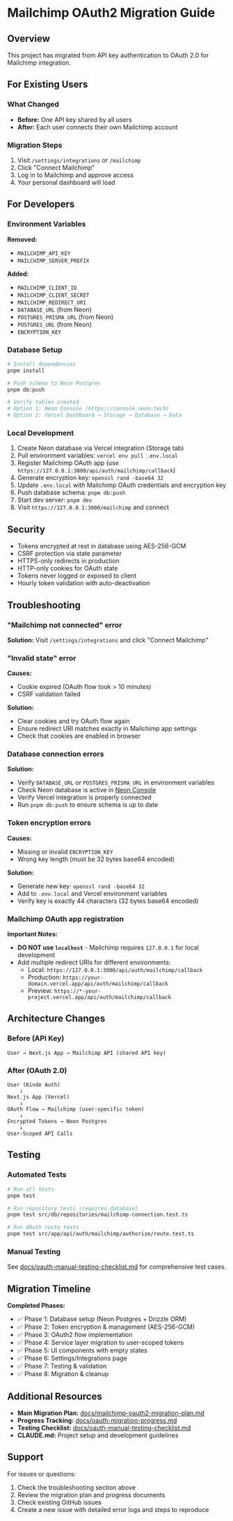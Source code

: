 # Mailchimp OAuth2 Migration Guide

## Overview

This project has migrated from API key authentication to OAuth 2.0 for Mailchimp integration.

## For Existing Users

### What Changed

- **Before:** One API key shared by all users
- **After:** Each user connects their own Mailchimp account

### Migration Steps

1. Visit `/settings/integrations` or `/mailchimp`
2. Click "Connect Mailchimp"
3. Log in to Mailchimp and approve access
4. Your personal dashboard will load

## For Developers

### Environment Variables

**Removed:**

- `MAILCHIMP_API_KEY`
- `MAILCHIMP_SERVER_PREFIX`

**Added:**

- `MAILCHIMP_CLIENT_ID`
- `MAILCHIMP_CLIENT_SECRET`
- `MAILCHIMP_REDIRECT_URI`
- `DATABASE_URL` (from Neon)
- `POSTGRES_PRISMA_URL` (from Neon)
- `POSTGRES_URL` (from Neon)
- `ENCRYPTION_KEY`

### Database Setup

```bash
# Install dependencies
pnpm install

# Push schema to Neon Postgres
pnpm db:push

# Verify tables created
# Option 1: Neon Console (https://console.neon.tech)
# Option 2: Vercel Dashboard → Storage → Database → Data
```

### Local Development

1. Create Neon database via Vercel integration (Storage tab)
2. Pull environment variables: `vercel env pull .env.local`
3. Register Mailchimp OAuth app (use `https://127.0.0.1:3000/api/auth/mailchimp/callback`)
4. Generate encryption key: `openssl rand -base64 32`
5. Update `.env.local` with Mailchimp OAuth credentials and encryption key
6. Push database schema: `pnpm db:push`
7. Start dev server: `pnpm dev`
8. Visit `https://127.0.0.1:3000/mailchimp` and connect

## Security

- Tokens encrypted at rest in database using AES-256-GCM
- CSRF protection via state parameter
- HTTPS-only redirects in production
- HTTP-only cookies for OAuth state
- Tokens never logged or exposed to client
- Hourly token validation with auto-deactivation

## Troubleshooting

### "Mailchimp not connected" error

**Solution:** Visit `/settings/integrations` and click "Connect Mailchimp"

### "Invalid state" error

**Causes:**

- Cookie expired (OAuth flow took > 10 minutes)
- CSRF validation failed

**Solution:**

- Clear cookies and try OAuth flow again
- Ensure redirect URI matches exactly in Mailchimp app settings
- Check that cookies are enabled in browser

### Database connection errors

**Solution:**

- Verify `DATABASE_URL` or `POSTGRES_PRISMA_URL` in environment variables
- Check Neon database is active in [Neon Console](https://console.neon.tech)
- Verify Vercel integration is properly connected
- Run `pnpm db:push` to ensure schema is up to date

### Token encryption errors

**Causes:**

- Missing or invalid `ENCRYPTION_KEY`
- Wrong key length (must be 32 bytes base64 encoded)

**Solution:**

- Generate new key: `openssl rand -base64 32`
- Add to `.env.local` and Vercel environment variables
- Verify key is exactly 44 characters (32 bytes base64 encoded)

### Mailchimp OAuth app registration

**Important Notes:**

- **DO NOT use `localhost`** - Mailchimp requires `127.0.0.1` for local development
- Add multiple redirect URIs for different environments:
  - Local: `https://127.0.0.1:3000/api/auth/mailchimp/callback`
  - Production: `https://your-domain.vercel.app/api/auth/mailchimp/callback`
  - Preview: `https://*-your-project.vercel.app/api/auth/mailchimp/callback`

## Architecture Changes

### Before (API Key)

```
User → Next.js App → Mailchimp API (shared API key)
```

### After (OAuth 2.0)

```
User (Kinde Auth)
    ↓
Next.js App (Vercel)
    ↓
OAuth Flow → Mailchimp (user-specific token)
    ↓
Encrypted Tokens → Neon Postgres
    ↓
User-Scoped API Calls
```

## Testing

### Automated Tests

```bash
# Run all tests
pnpm test

# Run repository tests (requires database)
pnpm test src/db/repositories/mailchimp-connection.test.ts

# Run OAuth route tests
pnpm test src/app/api/auth/mailchimp/authorize/route.test.ts
```

### Manual Testing

See [docs/oauth-manual-testing-checklist.md](oauth-manual-testing-checklist.md) for comprehensive test cases.

## Migration Timeline

**Completed Phases:**

- ✅ Phase 1: Database setup (Neon Postgres + Drizzle ORM)
- ✅ Phase 2: Token encryption & management (AES-256-GCM)
- ✅ Phase 3: OAuth2 flow implementation
- ✅ Phase 4: Service layer migration to user-scoped tokens
- ✅ Phase 5: UI components with empty states
- ✅ Phase 6: Settings/Integrations page
- ✅ Phase 7: Testing & validation
- ✅ Phase 8: Migration & cleanup

## Additional Resources

- **Main Migration Plan:** [docs/mailchimp-oauth2-migration-plan.md](mailchimp-oauth2-migration-plan.md)
- **Progress Tracking:** [docs/oauth-migration-progress.md](oauth-migration-progress.md)
- **Testing Checklist:** [docs/oauth-manual-testing-checklist.md](oauth-manual-testing-checklist.md)
- **CLAUDE.md:** Project setup and development guidelines

## Support

For issues or questions:

1. Check the troubleshooting section above
2. Review the migration plan and progress documents
3. Check existing GitHub issues
4. Create a new issue with detailed error logs and steps to reproduce
